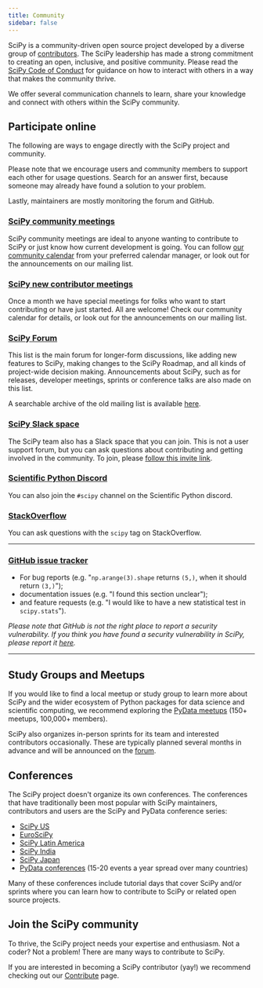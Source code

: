 ```yaml
---
title: Community
sidebar: false
---
```


SciPy is a community-driven open source project developed by a diverse group of
[contributors](/teams/). The SciPy leadership has made a strong commitment to
creating an open, inclusive, and positive community. Please read the
[SciPy Code of Conduct](https://docs.scipy.org/doc/scipy/dev/conduct/code_of_conduct.html)
for guidance on how to interact with others in a way that makes the community
thrive.

We offer several communication channels to learn, share your knowledge and
connect with others within the SciPy community.

## Participate online

The following are ways to engage directly with the SciPy project and community.

Please note that we encourage users and community members to support each
other for usage questions. Search for an answer first, because someone may
already have found a solution to your problem.

Lastly, maintainers are mostly monitoring the forum and GitHub.

### [SciPy community meetings](https://scientific-python.org/calendars/)

SciPy community meetings are ideal to anyone wanting to contribute to SciPy
or just know how current development is going. You can follow
[our community calendar](https://scientific-python.org/calendars/) from your
preferred calendar manager, or look out for the announcements on our mailing
list.

### [SciPy new contributor meetings](https://scientific-python.org/calendars/)

Once a month we have special meetings for folks who want to start contributing
or have just started. All are welcome! Check our community calendar for details,
or look out for the announcements on our mailing list.

### [SciPy Forum](https://discuss.scientific-python.org/c/contributor/scipy)

This list is the main forum for longer-form discussions, like adding new
features to SciPy, making changes to the SciPy Roadmap, and all kinds of
project-wide decision making. Announcements about SciPy, such as for releases,
developer meetings, sprints or conference talks are also made on this list.

A searchable archive of the old mailing list
is available [here](https://mail.python.org/archives/list/scipy-dev@python.org/).

### [SciPy Slack space](https://join.slack.com/t/scipy-community/shared_invite/zt-1a76bomjr-fuS1ZTnmP7b32kIhLb6QMg)

The SciPy team also has a Slack space that you can join. This is not a user
support forum, but you can ask questions about contributing and getting involved
in the community. To join, please [follow this invite link](https://join.slack.com/t/scipy-community/shared_invite/zt-1a76bomjr-fuS1ZTnmP7b32kIhLb6QMg).

### [Scientific Python Discord](https://discord.com/invite/vur45CbwMz)

You can also join the `#scipy` channel on the Scientific Python discord.

### [StackOverflow](https://stackoverflow.com/questions/tagged/scipy)

You can ask questions with the `scipy` tag on
StackOverflow.

---

### [GitHub issue tracker](https://github.com/scipy/scipy/issues)

- For bug reports (e.g. "`np.arange(3).shape` returns `(5,)`, when it should return `(3,)`");
- documentation issues (e.g. "I found this section unclear");
- and feature requests (e.g. "I would like to have a new statistical test in `scipy.stats`").

_Please note that GitHub is not the right place to report a security
vulnerability. If you think you have found a security vulnerability in SciPy,
please report it [here](https://tidelift.com/docs/security)._

---

## Study Groups and Meetups

If you would like to find a local meetup or study group to learn more about
SciPy and the wider ecosystem of Python packages for data science and
scientific computing, we recommend exploring the
[PyData meetups](https://www.meetup.com/pro/pydata/)
(150+ meetups, 100,000+ members).

SciPy also organizes in-person sprints for its team and interested contributors
occasionally. These are typically planned several months in advance and will
be announced on the
[forum](https://discuss.scientific-python.org/c/contributor/scipy).

## Conferences

The SciPy project doesn't organize its own conferences. The conferences that
have traditionally been most popular with SciPy maintainers, contributors and
users are the SciPy and PyData conference series:

- [SciPy US](https://conference.scipy.org)
- [EuroSciPy](https://www.euroscipy.org)
- [SciPy Latin America](https://www.scipyla.org)
- [SciPy India](https://scipy.in)
- [SciPy Japan](https://conference.scipy.org)
- [PyData conferences](https://pydata.org/event-schedule/) (15-20 events a year spread over many countries)

Many of these conferences include tutorial days that cover SciPy and/or sprints
where you can learn how to contribute to SciPy or related open source projects.

## Join the SciPy community

To thrive, the SciPy project needs your expertise and enthusiasm. Not a coder?
Not a problem! There are many ways to contribute to SciPy.

If you are interested in becoming a SciPy contributor (yay!) we recommend
checking out our [Contribute](/contribute) page.
